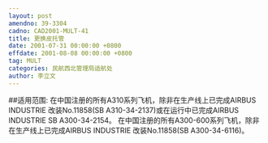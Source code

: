 ```yaml
---
layout: post
amendno: 39-3304
cadno: CAD2001-MULT-41
title: 更换皮托管
date: 2001-07-31 00:00:00 +0800
effdate: 2001-08-08 00:00:00 +0800
tag: MULT
categories: 民航西北管理局适航处
author: 李立文
---
```


##适用范围:
在中国注册的所有A310系列飞机，除非在生产线上已完成AIRBUS INDUSTRIE 改装No.11858(SB A310-34-2137)或在运行中已完成AIRBUS INDUSTRIE SB A300-34-2154。
在中国注册的所有A300-600系列飞机，除非在生产线上已完成AIRBUS INDUSTRIE 改装No.11858(SB A300-34-6116)。

